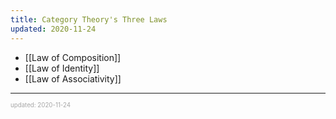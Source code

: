 ```yaml
---
title: Category Theory's Three Laws
updated: 2020-11-24
---
```


- [[Law of Composition]]
- [[Law of Identity]]
- [[Law of Associativity]]

---

<sup><sub><font color="#a6a6a6">updated: 2020-11-24</font></sub></sup>

[//begin]: # "Autogenerated link references for markdown compatibility"
[law-of-composition]: law-of-composition "Law of Composition"
[law-of-identity]: law-of-identity "Law of Identity"
[law-of-associativity]: law-of-associativity "Law of Associativity"
[//end]: # "Autogenerated link references"
